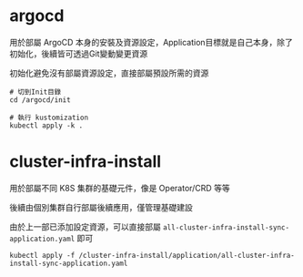 # argocd

用於部屬 ArgoCD 本身的安裝及資源設定，Application目標就是自己本身，除了初始化，後續皆可透過Git變動變更資源

初始化避免沒有部屬資源設定，直接部屬預設所需的資源
```shell
# 切到Init目錄
cd /argocd/init

# 執行 kustomization
kubectl apply -k .
```

# cluster-infra-install

用於部屬不同 K8S 集群的基礎元件，像是 Operator/CRD 等等

後續由個別集群自行部屬後續應用，僅管理基礎建設

由於上一部已添加設定資源，可以直接部屬 `all-cluster-infra-install-sync-application.yaml` 即可

```shell
kubectl apply -f /cluster-infra-install/application/all-cluster-infra-install-sync-application.yaml
```

